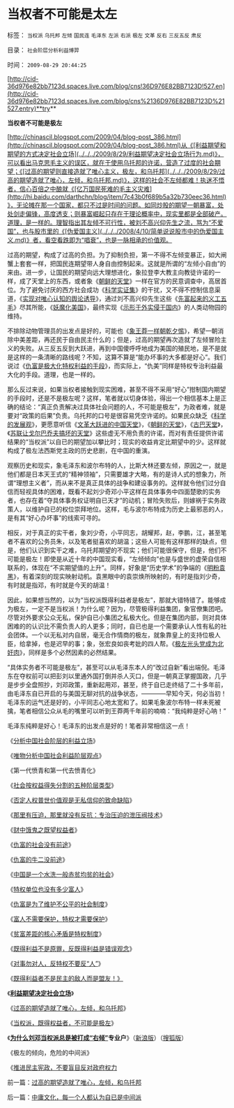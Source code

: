 # 当权者不可能是太左

标签： `当权派` `乌托邦` `左倾` `国民连` `毛泽东` `左派` `右派` `极左` `文革` `反右` `三反五反` `肃反` 

目录： `社会阶层分析利益博羿`

时间： `2009-08-29 20:44:25`

[http://cid-36d976e82bb7123d.spaces.live.com/blog/cns!36D976E82BB7123D!527.en](http://cid-36d976e82bb7123d.spaces.live.com/blog/cns%2136D976E82BB7123D%21527.entry)**try**

**当权者不可能是极左**

[http://chinascil.blogspot.com/2009/04/blog-post_386.html](http://chinascil.blogspot.com/2009/04/blog-post_386.html)从《[利益期望和期望的方式决定社会立场](../../../2009/8/29/利益期望决定社会立场行为.md)》，可以看出马克思毛主义的误区，就在于使用乌托邦的许诺，营造了过度的社会期望；《[过高的期望则直接造就了唯心主义，极左，和乌托邦](../../../2009/8/29/过高的期望造就了唯心，左倾，和乌托邦.md)》，这样的社会不左倾都难！执迷不悟者，信心百倍之中酿就《[亿万国民死难的毛主义灾难](http://hi.baidu.com/darthchn/blog/item/7c43b0f689b5a32b730eec36.html)》，无论摊在那一个国家，都只不过是时间的问题。如同炒股的期望一朝暴富，处处剑走偏锋，高度透支；则暴富崛起只存在于理论概率中，现实里都是全部破产。道理，是一样的。理智指出其左倾不可行性，被刘不高兴仰先生之流，骂为“不爱国”，也与股市里的《[伪爱国主义](../../../2008/4/10/简单说说股市中的伪爱国主义.md)》者，看空看跌即为“唱衰”，也是一脉相承的价值观。

过高的期望，构成了过高的负担。为了抑制负担，第一不得不左倾变暴正，如大闸蟹上套套一样，把国民连期望带人身自由控制起来。这就是所谓的“左倾小自由”的来由。进一步，让国民的期望向远大理想进化，象拉登李大教主向教徒许诺的一样，成了天堂上的东西，或者象《[朝鲜的天堂](http://hi.baidu.com/darthchn/blog/item/ee5f3e95ac5a9d16d31b7066.html)》一样在官方的民意调查中，高居首位。为了避免讨厌的西方社会成功《[科学实证集](http://hi.baidu.com/darthchn/blog/item/938c331278cf45d9f6039e37.html)》的干扰，又不得不控制信息渠道，《[实现对唯心认知的舆论诱导](../../../2009/6/21/舆论诱导推广科学的发展观.md)》，通过刘不高兴仰先生这些《[先富起来的义工五毛](../../../2009/8/24/先富起来的五毛义工慈善活动.md)》尽其所能，《[妖魔化美国](../../../2008/11/27/血的教训：不要妖魔化敌人.md)》，最终实现《[示形于外实侵于国内](../../../2009/7/16/自我标榜的最爱国成了左派特权通行证.md)》的人类动物园的维持。

不排除动物管理员的出发点是好的，可能也《[象王莽一样朝乾夕惕](../../../2009/2/11/好心可能办坏事：西汉和王莽朝的经济危机.md)》，希望一朝消除中美差距，再还民于自由民主什么的；但是，过高的期望再次造就了左倾冒险主义的失败。从三反五反到大跃进，再到中国傻呼呼地成为美国的殖民地，是不是就是这样的一条清晰的路线呢？不知，这算不算是“能办坏事的大多都是好心”。我们说过《[仇富是极大化特权利益的手段](../../../2009/8/2/行政监管无法减少腐败，无法控制特权最大化定律.md)》，而实际上，“仇美”同样是特权专治利益最大化的手段。道理，也是一样的。

那么反过来说，如果当权者接触到现实困难，甚至不得不采用“好心”拑制国内期望的手段时，还是不是极左呢？这样，笔者就以切身体验，得出一个相信基本上是正确的结论：“真正负责解决过具体社会问题的人，不可能是极左”，为政者难，就是要对“政策的后果”负责。乌托邦的口号是很容易凭空许诺的。如果民众缺乏《[科学的发展观](http://blog.sina.com.cn/s/blog_5563a64d0100d0v2.html)》，更愿意听信《[文革大跃进的中国天堂](http://hi.baidu.com/darthchn/blog/item/7c43b0f689b5a32b730eec36.html)》，《[朝鲜的天堂](http://hi.baidu.com/darthchn/blog/item/ee5f3e95ac5a9d16d31b7066.html)》，《[古巴天堂](http://hi.baidu.com/darthchn/blog/item/8361f3917e62e784a977a4a9.html)》，《[苏联让戈尔巴乔夫搞坏的天堂](../../../2009/8/4/免费减肥的苏联人民非常有钱.md)》这些虚无不用负责的许诺，而对有责任提供许诺结果的“当权派”以自已的期望加以攀比时；现实的收益肯定比期望中的少。这样就构成了极左法西斯党主政的历史悲剧，在中国的重演。

观察历史和现实，象毛泽东和波尔布特的人，比斯大林还要左倾，原因之一，就是他们都是日本天王式的“精神领袖”，只需要雄才大略，有的是诗人式的想象力，所谓“理想主义者”，而从来不是真正具体的战争和建设事务的。这样就令他们过分自信而轻视具体的困难，既看不起刘少奇邓小平这样在具体事务中四面楚歌的实务者，也存在着“夺具体事务权证明自已天才”的动机；冒险失败后，则嫁祸于实务政策人，以维护自已的权位崇拜地位。这样，毛与波尔布特成为历史上最邪恶的人，是有其“好心办坏事”的线索可寻的。

相反，对于真正的实干者，象刘少奇，小平同志，胡耀邦，赵，李鹏，江，甚至笔者不喜欢的公务员朱，以及笔者挺喜欢的胡温；这些人可能有这样那样的缺点，但是，他们认识到实干之难，乌托邦期望的不现实；他们可能很保守，但是，他们不可能是极左！即使是从近十年的中国现实看，“左倾倾向”也是与盛世的虚荣自信相联系的，体现在“不实期望值的上升”。同样，好象是“历史学术”的争端的《[明粉袁黑](http://hi.baidu.com/darthchn/blog/item/91782e2a22e437f3e7cd402a.html)》，有着深刻的现实映射动机。袁黑眼中的袁崇焕所映射的，有时是指刘少奇，有时就是指邓，有时就是今天的胡温！

因此，如果想当然的，以为“当权派既得利益者是极左”，那就大错特错了。能够成为极左，一定不是当权派！为什么呢？因为，尽管极得利益集团，象官僚集团吧。尽管对外要求公众无私，保护自已小集团之私极大化。但是在集团内部，则对具体困难的的认识比不需负责人的人更多；同时，自已也是一个需要承认人性有私的社会团体。一个以无私对内自居，毫无合作情商的极左，就象靠皇上的支持位极人臣，给拿掉，也是迟早的事；象，张宏良如丧考妣的四人帮。《[极左光头党成为北奸肉](http://hi.baidu.com/darthchn/blog/item/938c3312664c5fd9f7039eb2.html)》，同样是多个必然因素的必然结果。

“具体实务者不可能是极左”，甚至可以从毛泽东本人的“改过自新”看出端倪。毛泽东在夺权前可以把彭刘以里通外国打倒并杀人灭口，但是一朝真正掌握国政，几乎是步步全盘照抄，刘邓政策，重新起用邓，甚至，终于自已走终结了二十多年前，由毛泽东自已开启的与美国无聊对抗的战争状态，————早知今天，何必当初！毛泽东的运气还是好的，小平同志心地太宽和了。如果毛象波尔布特一样未死被擒，笔者相信公众从毛的嘴里可以听到王莽两千年前的喃喃：“我纯粹是好心呐！”

毛泽东纯粹是好心！毛泽东的出发点是好的！笔者非常相信这一点！

《[分析中国社会阶层的利益立场](../../../2009/7/10/中国社会阶层的利益立场分析.md)》

《[唯物分析中国社会利益阶层观点](../../../2009/7/21/唯物分析社会各阶层利益立场.md)》

《第一代愤青和第一代去愤青化》

《[社会按权益得失分割的五种阶层类型](../../../2009/8/14/中国社会按权益得失分割的五种阶层类型.md)》

《[否定人权普世价值观是无私信仰的致命缺陷](../../../2009/6/23/否定人权普世价值观是无私信仰的致命伤.md)》

《[那里有压迫，那里就没有反抗：专治压迫的泄压阀技术](../../../2009/8/24/那里有压迫，那里就没有反抗.md)》

《[财中饿鬼之既望权益者](../../../2009/8/25/财中饿鬼之既望权益者.md)》

《[仇富的社会没有前途](../../../2009/8/26/仇富的社会没有前途.md)》

《[仇富的牛二没前途](../../../2009/8/26/仇富的牛二没前途.md)》

《[中国是一个水洗一般赤贫均贫的社会](../../../2009/8/26/水洗一般均贫富的天堂.md)》

《[特权单位也没有多少富人](../../../2009/8/26/大部分实务公务员薪水并不高.md)》

《[仇富是为了维护不公平的社会制度](../../../2009/8/27/仇富的目的是为了均赤贫的社会公平？.md)》

《[富人不需要保护，特权才需要保护](../../../2009/8/27/富人不需要保护，特权才需要保护.md)》

《[贫富差距的核心矛盾是特权制度](../../../2009/8/28/贫富差距核心矛盾是特权等级文化.md)》

《[既得利益不是原罪，反既得利益是错误观念](../../../2009/8/28/反既得利益即“反利益可得”.md)》

《[对事勿对人，反特权不要反“人”](../../../2009/8/28/对事勿对人，反特权不要专反“人”.md)》

《[既得利益者不是民主的敌人而是盟友！》](../../../2009/8/28/已得利益者不是敌人而是盟友！.md)

《**[利益期望决定社会立场](../../../2009/8/29/利益期望决定社会立场行为.md)**》

《[过高的期望造就了唯心，左倾，和乌托邦](../../../2009/8/29/过高的期望造就了唯心，左倾，和乌托邦.md)》

《[当权派，既得权益者，不可能是极左](../../../2009/8/29/当权者不可能是太左.md)》

《[**为什么刘邓当权派总是被打成“右倾”**](http://darthvad.blog.163.com/blog/static/53399470200973023758325/)**专业户**》（[新浪版](http://blog.sina.com.cn/s/blog_5563a64d0100emmg.html)）（[搜狐版](http://darthvad.blog.sohu.com/130708203.html)）

《极左的倾向，危险的中间派》

《[推进民主宪政，不要盲目反对政府权力](../../../2009/5/17/民主价值观不能持有政治野心.md)



前一篇：[过高的期望造就了唯心，左倾，和乌托邦](../../../2009/8/29/过高的期望造就了唯心，左倾，和乌托邦.md)

后一篇：[中庸文化，每一个人都认为自已是中间派](../../../2009/8/30/中庸文化，每一个人都认为自已是中间派.md)